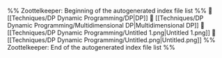 %% Zoottelkeeper: Beginning of the autogenerated index file list  %%
📄 [[Techniques/DP Dynamic Programming/DP|DP]]
📄 [[Techniques/DP Dynamic Programming/Multidimensional DP|Multidimensional DP]]
📄 [[Techniques/DP Dynamic Programming/Untitled 1.png|Untitled 1.png]]
📄 [[Techniques/DP Dynamic Programming/Untitled.png|Untitled.png]]
%% Zoottelkeeper: End of the autogenerated index file list  %%

